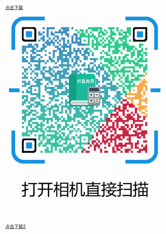 
<a href="itms-services:///?action=download-manifest&amp;url=https://raw.githubusercontent.com/1ilI/TestMyipa/master/PunishmentAider/manifest.plist" alt="download">
点击下载
<img src="https://raw.githubusercontent.com/1ilI/TestMyipa/master/PunishmentAider/download.png" > 
</a>


[点击下载2](itms-services:///?action=download-manifest&url=https://raw.githubusercontent.com/1ilI/TestMyipa/master/PunishmentAider/manifest.plist)
